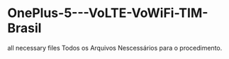 # OnePlus-5---VoLTE-VoWiFi-TIM-Brasil
all necessary files
Todos os Arquivos Nescessários para o procedimento.
